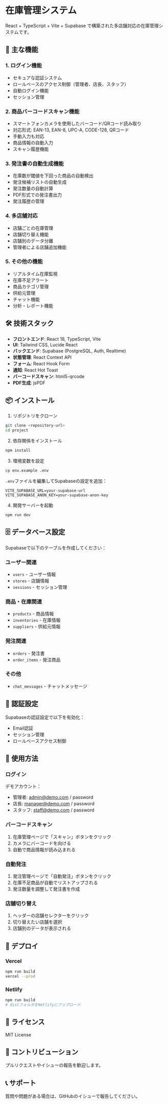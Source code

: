 # 在庫管理システム

React + TypeScript + Vite + Supabase で構築された多店舗対応の在庫管理システムです。

## 🚀 主な機能

### 1. ログイン機能
- セキュアな認証システム
- ロールベースのアクセス制御（管理者、店長、スタッフ）
- 自動ログイン機能
- セッション管理

### 2. 商品バーコードスキャン機能
- スマートフォンカメラを使用したバーコード/QRコード読み取り
- 対応形式: EAN-13, EAN-8, UPC-A, CODE-128, QRコード
- 手動入力も対応
- 商品情報の自動入力
- スキャン履歴機能

### 3. 発注書の自動生成機能
- 在庫数が閾値を下回った商品の自動検出
- 発注候補リストの自動生成
- 発注数量の自動計算
- PDF形式での発注書出力
- 発注履歴の管理

### 4. 多店舗対応
- 店舗ごとの在庫管理
- 店舗切り替え機能
- 店舗別のデータ分離
- 管理者による店舗追加機能

### 5. その他の機能
- リアルタイム在庫監視
- 在庫不足アラート
- 商品カテゴリ管理
- 供給元管理
- チャット機能
- 分析・レポート機能

## 🛠️ 技術スタック

- **フロントエンド**: React 18, TypeScript, Vite
- **UI**: Tailwind CSS, Lucide React
- **バックエンド**: Supabase (PostgreSQL, Auth, Realtime)
- **状態管理**: React Context API
- **フォーム**: React Hook Form
- **通知**: React Hot Toast
- **バーコードスキャン**: html5-qrcode
- **PDF生成**: jsPDF

## 📦 インストール

1. リポジトリをクローン
```bash
git clone <repository-url>
cd project
```

2. 依存関係をインストール
```bash
npm install
```

3. 環境変数を設定
```bash
cp env.example .env
```

`.env`ファイルを編集してSupabaseの設定を追加：
```env
VITE_SUPABASE_URL=your-supabase-url
VITE_SUPABASE_ANON_KEY=your-supabase-anon-key
```

4. 開発サーバーを起動
```bash
npm run dev
```

## 🗄️ データベース設定

Supabaseで以下のテーブルを作成してください：

### ユーザー関連
- `users` - ユーザー情報
- `stores` - 店舗情報
- `sessions` - セッション管理

### 商品・在庫関連
- `products` - 商品情報
- `inventories` - 在庫情報
- `suppliers` - 供給元情報

### 発注関連
- `orders` - 発注書
- `order_items` - 発注商品

### その他
- `chat_messages` - チャットメッセージ

## 🔐 認証設定

Supabaseの認証設定で以下を有効化：
- Email認証
- セッション管理
- ロールベースアクセス制御

## 📱 使用方法

### ログイン
デモアカウント：
- 管理者: admin@demo.com / password
- 店長: manager@demo.com / password
- スタッフ: staff@demo.com / password

### バーコードスキャン
1. 在庫管理ページで「スキャン」ボタンをクリック
2. カメラにバーコードを向ける
3. 自動で商品情報が読み込まれる

### 自動発注
1. 発注管理ページで「自動発注」ボタンをクリック
2. 在庫不足商品が自動でリストアップされる
3. 発注数量を調整して発注書を作成

### 店舗切り替え
1. ヘッダーの店舗セレクターをクリック
2. 切り替えたい店舗を選択
3. 店舗別のデータが表示される

## 🚀 デプロイ

### Vercel
```bash
npm run build
vercel --prod
```

### Netlify
```bash
npm run build
# distフォルダをNetlifyにアップロード
```

## 📄 ライセンス

MIT License

## 🤝 コントリビューション

プルリクエストやイシューの報告を歓迎します。

## 📞 サポート

質問や問題がある場合は、GitHubのイシューで報告してください。

